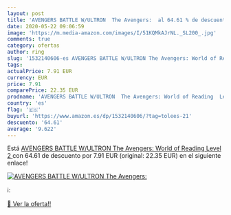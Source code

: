 ```yaml
---
layout: post
title: 'AVENGERS BATTLE W/ULTRON  The Avengers:  al 64.61 % de descuento'
date: 2020-05-22 09:06:59
image: 'https://m.media-amazon.com/images/I/51KQMkAJrNL._SL200_.jpg'
comments: true
category: ofertas
author: ring
slug: '1532140606-es AVENGERS BATTLE W/ULTRON The Avengers: World of Reading...'
tags: 
actualPrice: 7.91 EUR
currency: EUR
price: 7.91
comparePrice: 22.35 EUR
prodname: 'AVENGERS BATTLE W/ULTRON  The Avengers: World of Reading  Level 2 '
country: 'es'
flag: '🇪🇸'
buyurl: 'https://www.amazon.es/dp/1532140606/?tag=tolees-21'
descuento: '64.61'
average: '9.622'
---
```


Está [AVENGERS BATTLE W/ULTRON  The Avengers: World of Reading  Level 2 ](https://www.amazon.es/dp/1532140606/?tag=tolees-21) con 64.61 de descuento por 7.91 EUR (original: 22.35 EUR) en el siguiente enlace!

[![AVENGERS BATTLE W/ULTRON  The Avengers: ](https://m.media-amazon.com/images/I/51KQMkAJrNL._SL200_.jpg)](https://www.amazon.es/dp/1532140606/?tag=tolees-21)

ℹ️:


[🛒 Ver la oferta!!](https://www.amazon.es/dp/1532140606/?tag=tolees-21)
